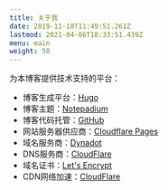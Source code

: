 ```yaml
---
title: 关于我
date: 2019-11-10T11:49:51.261Z
lastmod: 2021-04-06T18:33:51.439Z
menu: main
weight: 50
---
```


为本博客提供技术支持的平台：

* 博客生成平台：[Hugo](https://gohugo.io/)
* 博客主题：[Notepadium](https://themes.gohugo.io/hugo-notepadium/)
* 博客代码托管：[GitHub](https://github.com/)
* 网站服务器供应商：[Cloudflare Pages](https://pages.cloudflare.com/)
* 域名服务商：[Dynadot](https://www.dynadot.com/)
* DNS服务商：[CloudFlare](https://www.cloudflare.com/)
* 域名证书：[Let's Encrypt](https://letsencrypt.org/)
* CDN网络加速：[CloudFlare](https://www.cloudflare.com/)

